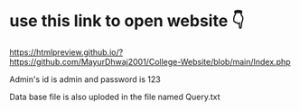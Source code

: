 # use this link to open website 👇
https://htmlpreview.github.io/?https://github.com/MayurDhwaj2001/College-Website/blob/main/Index.php

Admin's id is admin and password is 123 

Data base file is also uploded in the file named Query.txt
